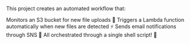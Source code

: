 This project creates an automated workflow that:

Monitors an S3 bucket for new file uploads 📁
Triggers a Lambda function automatically when new files are detected ⚡
Sends email notifications through SNS 📧
All orchestrated through a single shell script! 💪